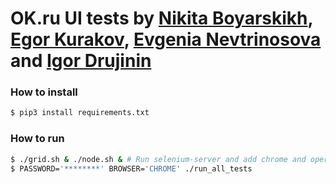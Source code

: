 # OK.ru UI tests by [Nikita Boyarskikh](https://github.com/Nikita-Boyarskikh), [Egor Kurakov](https://github.com/KurakovEgor), [Evgenia Nevtrinosova](https://github.com/EvgeniaNevtrinosova) and [Igor Drujinin](https://github.com/Drujininii)

### How to install
```bash
$ pip3 install requirements.txt
```

### How to run
```bash
$ ./grid.sh & ./node.sh & # Run selenium-server and add chrome and opera drivers
$ PASSWORD='********' BROWSER='CHROME' ./run_all_tests
```
